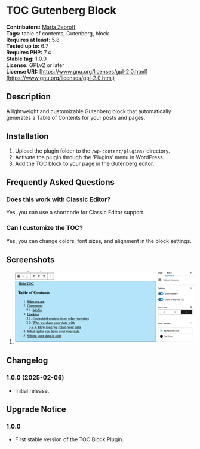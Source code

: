 # TOC Gutenberg Block

**Contributors:** [Maria Zebroff](https://github.com/MariaZebroff)  
**Tags:** table of contents, Gutenberg, block  
**Requires at least:** 5.8  
**Tested up to:** 6.7  
**Requires PHP:** 7.4  
**Stable tag:** 1.0.0  
**License:** GPLv2 or later  
**License URI:** [https://www.gnu.org/licenses/gpl-2.0.html](https://www.gnu.org/licenses/gpl-2.0.html)  

## Description

A lightweight and customizable Gutenberg block that automatically generates a Table of Contents for your posts and pages.

## Installation

1. Upload the plugin folder to the `/wp-content/plugins/` directory.  
2. Activate the plugin through the ‘Plugins’ menu in WordPress.  
3. Add the TOC block to your page in the Gutenberg editor.  

## Frequently Asked Questions

### Does this work with Classic Editor?
Yes, you can use a shortcode for Classic Editor support.

### Can I customize the TOC?
Yes, you can change colors, font sizes, and alignment in the block settings.

## Screenshots

1. ![TOC block in Gutenberg](assets/screenshot-1.png)  

## Changelog

### 1.0.0 (2025-02-06)
- Initial release.

## Upgrade Notice

### 1.0.0
- First stable version of the TOC Block Plugin.
